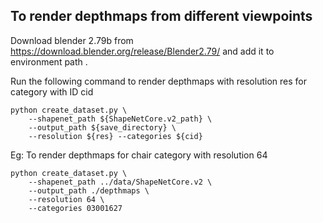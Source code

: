 ## To render depthmaps from different viewpoints
Download blender 2.79b from https://download.blender.org/release/Blender2.79/ and add it to environment path .



Run the following command to render depthmaps with resolution res for category with ID cid
```
python create_dataset.py \
    --shapenet_path ${ShapeNetCore.v2_path} \
    --output_path ${save_directory} \
    --resolution ${res} --categories ${cid}
```

Eg: To render depthmaps for chair category with resolution 64
```
python create_dataset.py \
    --shapenet_path ../data/ShapeNetCore.v2 \
    --output_path ./depthmaps \
    --resolution 64 \
    --categories 03001627
```


